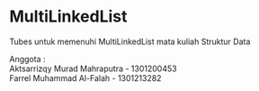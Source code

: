 # MultiLinkedList
Tubes untuk memenuhi MultiLinkedList mata kuliah Struktur Data

Anggota :       
Aktsarrizqy Murad Mahraputra - 1301200453      
Farrel Muhammad Al-Falah - 1301213282      

